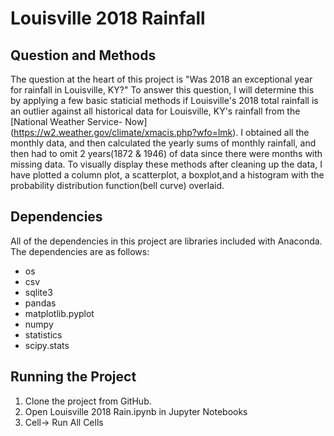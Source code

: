 # Louisville 2018 Rainfall

## Question and Methods
The question at the heart of this project is "Was 2018 an exceptional year for rainfall in Louisville, KY?" To answer this question, I will
determine this by applying a few basic staticial methods if Louisville's 2018 total rainfall is an outlier against all historical data for 
Louisville, KY's rainfall from the [National Weather Service- Now] (https://w2.weather.gov/climate/xmacis.php?wfo=lmk). I obtained all the monthly data, and then calculated the yearly sums of monthly rainfall, and then had to omit 2 years(1872 & 1946) of data since there were months with missing data. To visually display these methods after cleaning up the data, I have plotted a column plot, a scatterplot, a boxplot,and a histogram with the probability distribution function(bell curve) overlaid.

## Dependencies
All of the dependencies in this project are libraries included with Anaconda. The dependencies are as follows:
* os
* csv
* sqlite3
* pandas 
* matplotlib.pyplot
* numpy 
* statistics
* scipy.stats

## Running the Project
1. Clone the project from GitHub.
2. Open Louisville 2018 Rain.ipynb in Jupyter Notebooks
3. Cell-> Run All Cells

